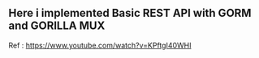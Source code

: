 ## Here i implemented Basic REST API with GORM and GORILLA MUX
Ref : https://www.youtube.com/watch?v=KPftgI40WHI